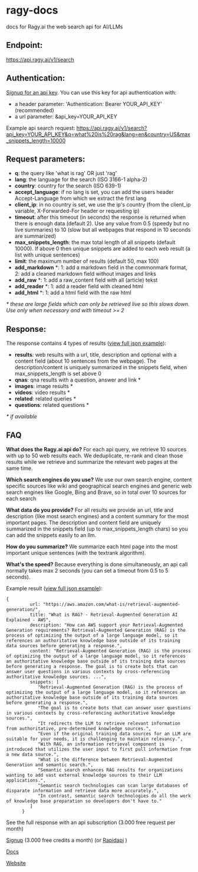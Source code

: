 # ragy-docs
docs for Ragy.ai the web search api for AI/LLMs

## Endpoint:
https://api.ragy.ai/v1/search

## Authentication: 
[Signup for an api key](). You can use this key for api authentication with:
- a header parameter: 'Authentication: Bearer YOUR_API_KEY' (recommended)
- a url parameter: &api_key=YOUR_API_KEY

Example api search request:
https://api.ragy.ai/v1/search?api_key=YOUR_API_KEY&q=what%20is%20rag&lang=en&country=US&max_snippets_length=10000

## Request parameters:
- **q**: the query like 'what is rag' OR just 'rag'
- **lang**: the language for the search (ISO 3166-1 alpha-2)
- **country**: country for the search (ISO 639-1)
- **accept_language**: if no lang is set, you can add the users header Accept-Language from which we extract the first lang
- **client_ip**: in no country is set, we use the ip's country (from the client_ip variable, X-Forwarded-For header or requesting ip)
- **timeout**: after this timeout (in seconds) the response is returned when there is enough data (default 2). Use any value from 0.5 (speedy but no live summaries) to 10 (slow but all webpages that respond in 10 seconds are summarized)
- **max_snippets_length**: the max total length of all snippets (default 10000). If above 0 then unique snippets are added to each web result (a list with unique sentences) 
- **limit**: the maximum number of results (default 50, max 100)
- **add_markdown** *: 1: add a markdown field in the commonmark format, 2: add a cleaned markdown field without images and links
- **add_raw** *: 1: add a raw_content field with all (article) tekst
- **add_reader** *: 1: add a reader field with cleaned html
- **add_html** *: 1: add a html field with the raw html

*\* these are large fields which can only be retrieved live so this slows down. Use only when necessary and with timeout &gt;= 2*

## Response:
The response contains 4 types of results ([view full json example](https://github.com/ragyai/ragy-docs/blob/main/search_example.json)):
- **results**: web results with a url, title, description and optional with a content field (about 10 sentences from the webpage). The description/content is uniquely summarized in the snippets field, when max_snippets_length is set above 0
- **qnas**: qna results with a question, answer and link *
- **images**: image results *
- **videos**: video results *
- **related**: related queries *
- **questions**: related questions *

*\* if available*

## FAQ

**What does the Ragy.ai api do?**
For each api query, we retrieve 10 sources with up to 50 web results each. We deduplicate, re-rank and clean those results while we retrieve and summarize the relevant web pages at the same time.

**Which search engines do you use?**
We use our own search engine, content specific sources like wiki and geographical search engines and generic web search engines like Google, Bing and Brave, so in total over 10 sources for each search

**What data do you provide?**
For all results we provide an url, title and description (like most search engines) and a content summary for the most important pages. The description and content field are uniquely summarized in the snippets field (up to max_snippets_length chars) so you can add the snippets easily to an llm.

**How do you summarize?**
We summarize each html page into the most important unique sentences (with the textrank algorithm).

**What's the speed?**
Because everything is done simultaneously, an api call normally takes max 2 seconds (you can set a timeout from 0.5 to 5 seconds).

Example result ([view full json example](https://github.com/ragyai/ragy-docs/blob/main/search_example.json)):
```
{
         url: "https://aws.amazon.com/what-is/retrieval-augmented-generation/",
         title: "What is RAG? - Retrieval-Augmented Generation AI Explained - AWS",
         description: "How can AWS support your Retrieval-Augmented Generation requirements? Retrieval-Augmented Generation (RAG) is the process of optimizing the output of a large language model, so it references an authoritative knowledge base outside of its training data sources before generating a response.",
         content: "Retrieval-Augmented Generation (RAG) is the process of optimizing the output of a large language model, so it references an authoritative knowledge base outside of its training data sources before generating a response. The goal is to create bots that can answer user questions in various contexts by cross-referencing authoritative knowledge sources. ...",
         snippets: [
            "Retrieval-Augmented Generation (RAG) is the process of optimizing the output of a large language model, so it references an authoritative knowledge base outside of its training data sources before generating a response.",
            "The goal is to create bots that can answer user questions in various contexts by cross-referencing authoritative knowledge sources.",
            "It redirects the LLM to retrieve relevant information from authoritative, pre-determined knowledge sources.",
            "Even if the original training data sources for an LLM are suitable for your needs, it is challenging to maintain relevancy.",
            "With RAG, an information retrieval component is introduced that utilizes the user input to first pull information from a new data source.",
            "What is the difference between Retrieval-Augmented Generation and semantic search.",
            "Semantic search enhances RAG results for organizations wanting to add vast external knowledge sources to their LLM applications.",
            "Semantic search technologies can scan large databases of disparate information and retrieve data more accurately.",
            "In contrast, semantic search technologies do all the work of knowledge base preparation so developers don't have to."
         ]
      }
```
See the full response with an api subscription (3.000 free request per month)

[Signup](https://www.ragy.ai/signup) (3.000 free credits a month) (or [Rapidapi](https://rapidapi.com/pschinkel80/api/ragy-search) )
 
[Docs](https://www.ragy.ai/docs)
 
[Website](https://www.ragy.ai/)
